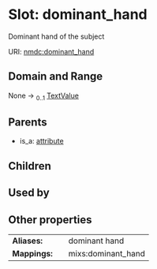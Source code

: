
# Slot: dominant_hand


Dominant hand of the subject

URI: [nmdc:dominant_hand](https://microbiomedata/meta/dominant_hand)


## Domain and Range

None &#8594;  <sub>0..1</sub> [TextValue](TextValue.md)

## Parents

 *  is_a: [attribute](attribute.md)

## Children


## Used by


## Other properties

|  |  |  |
| --- | --- | --- |
| **Aliases:** | | dominant hand |
| **Mappings:** | | mixs:dominant_hand |

